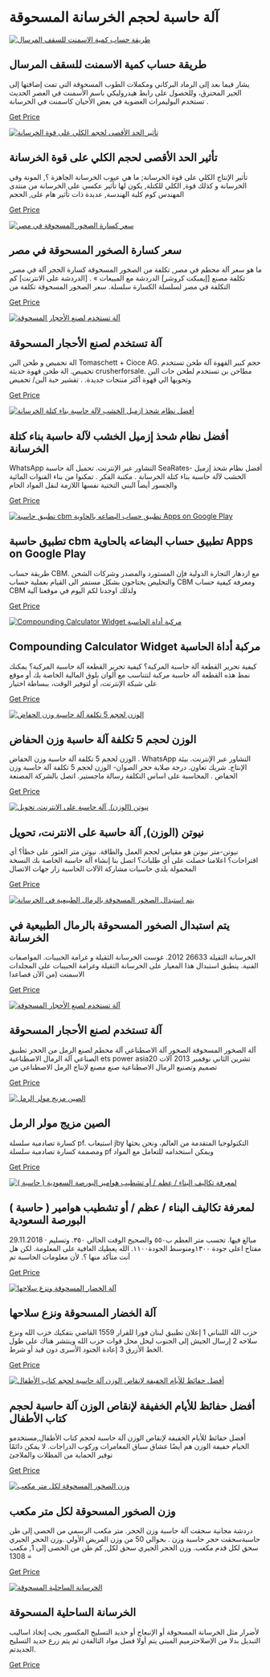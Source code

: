 # آلة حاسبة لحجم الخرسانة المسحوقة
<a href="https://mnn.zoosnet.net/LR/Chatpre.aspx?id=MNN94995150&p=https://vbl.co.za/" target="_blank">![طريقة حساب كمية الاسمنت للسقف المرسال](https://raw.githubusercontent.com/gcmcrusher/imgs/main/167.jpg)</a>
## طريقة حساب كمية الاسمنت للسقف المرسال
يشار فيما بعد إلى الرماد البركاني ومكملات الطوب المسحوقة التي تمت إضافتها إلى الجير المحترق، وللحصول على رابط هيدروليكي باسم الأسمنت في العصر الحديث تستخدم البوليمرات العضوية في بعض الأحيان كاسمنت في الخرسانة .
<a href="https://mnn.zoosnet.net/LR/Chatpre.aspx?id=MNN94995150&p=https://vbl.co.za/" target="_blank">Get Price</a>
<a href="https://mnn.zoosnet.net/LR/Chatpre.aspx?id=MNN94995150&p=https://vbl.co.za/" target="_blank">![تأثير الحد الأقصى لحجم الكلي على قوة الخرسانة](https://raw.githubusercontent.com/gcmcrusher/imgs/main/514.jpg)</a>
## تأثير الحد الأقصى لحجم الكلي على قوة الخرسانة
تأثير الإنتاج الكلي على قوة الخرسانة; ما هي عيوب الخرسانة الجاهزة ؟, المونة وفي الخرسانة و كذلك قوة, الكلي للكتلة, يكون لها تأثير عكسي على الخرسانة من منتدى المهندس كوم كلية الهندسة, عديدة ذات تأثير هام على, الحجم
<a href="https://mnn.zoosnet.net/LR/Chatpre.aspx?id=MNN94995150&p=https://vbl.co.za/" target="_blank">Get Price</a>
<a href="https://mnn.zoosnet.net/LR/Chatpre.aspx?id=MNN94995150&p=https://vbl.co.za/" target="_blank">![سعر كسارة الصخور المسحوقة في مصر](https://raw.githubusercontent.com/gcmcrusher/imgs/main/130.jpg)</a>
## سعر كسارة الصخور المسحوقة في مصر
ما هو سعر آلة محطم في مصر, تكلفة من الصخور المسحوقة كسارة الحجر آلة في مصر, تكلفة مصنع [إيمبكت كروشر] الدردشة مع المبيعات » . [الدردشة على الانترنت] كم التكلفة في مصر لسلسلة الكسارة سلسلة. سعر الصخور المسحوقة تكلفة من 
<a href="https://mnn.zoosnet.net/LR/Chatpre.aspx?id=MNN94995150&p=https://vbl.co.za/" target="_blank">Get Price</a>
<a href="https://mnn.zoosnet.net/LR/Chatpre.aspx?id=MNN94995150&p=https://vbl.co.za/" target="_blank">![آلة تستخدم لصنع الأحجار المسحوقة](https://raw.githubusercontent.com/gcmcrusher/imgs/main/146.jpg)</a>
## آلة تستخدم لصنع الأحجار المسحوقة
الة تحميص و طحن البن Tomaschett + Cioce AG. حجم كبير القهوة آلة طحن تستخدم تحميص. الة طحن قهوة حديثة crusherforsale. مطاحن بن تستخدم لطحن حات البن وتحويها الي قهوة أكثر منتجات جديدة. . تقشير حبة البن/ تحميص 
<a href="https://mnn.zoosnet.net/LR/Chatpre.aspx?id=MNN94995150&p=https://vbl.co.za/" target="_blank">Get Price</a>
<a href="https://mnn.zoosnet.net/LR/Chatpre.aspx?id=MNN94995150&p=https://vbl.co.za/" target="_blank">![أفضل نظام شحذ إزميل الخشب لآلة حاسبة بناء كتلة الخرسانة](https://raw.githubusercontent.com/gcmcrusher/imgs/main/794.jpg)</a>
## أفضل نظام شحذ إزميل الخشب لآلة حاسبة بناء كتلة الخرسانة
WhatsApp التشاور عبر الإنترنت. تحميل آلة حاسبة SeaRates- أفضل نظام شحذ إزميل الخشب لآلة حاسبة بناء كتلة الخرسانة . مكتبة الفكر . تمكنوا من بناء القنوات المائية والجسور أيضاً البني التحتية نفسها اللازمة لنقل المواد الخام 
<a href="https://mnn.zoosnet.net/LR/Chatpre.aspx?id=MNN94995150&p=https://vbl.co.za/" target="_blank">Get Price</a>
<a href="https://mnn.zoosnet.net/LR/Chatpre.aspx?id=MNN94995150&p=https://vbl.co.za/" target="_blank">![تطبيق حاسبة cbm تطبيق حساب البضاعه بالحاوية Apps on Google Play](https://raw.githubusercontent.com/gcmcrusher/imgs/main/140.jpg)</a>
## تطبيق حاسبة cbm تطبيق حساب البضاعه بالحاوية Apps on Google Play
طريقة حساب CBM. مع ازدهار التجارة الدولية فإن المستورد والمصدر وشركات الشحن والتخليص يحتاجون بشكل مستمر الى القيام بعملية حساب CBM ومعرفة كيفية حساب CBM ولذلك اوجدنا لكم اليوم في موقعنا آلية 
<a href="https://mnn.zoosnet.net/LR/Chatpre.aspx?id=MNN94995150&p=https://vbl.co.za/" target="_blank">Get Price</a>
<a href="https://mnn.zoosnet.net/LR/Chatpre.aspx?id=MNN94995150&p=https://vbl.co.za/" target="_blank">![Compounding Calculator Widget مركبة أداة الحاسبة](https://raw.githubusercontent.com/gcmcrusher/imgs/main/239.jpg)</a>
## Compounding Calculator Widget مركبة أداة الحاسبة
كيفية تحرير القطعة آلة حاسبة المركبة؟ كيفية تحرير القطعة آلة حاسبة المركبة؟ يمكنك نمط هذه القطعة آلة حاسبة مركبة لتتناسب مع ألوان بلوق المالية الخاصة بك أو موقع على شبكة الإنترنت، أو لتوفير الوقت، ببساطة اختيار 
<a href="https://mnn.zoosnet.net/LR/Chatpre.aspx?id=MNN94995150&p=https://vbl.co.za/" target="_blank">Get Price</a>
<a href="https://mnn.zoosnet.net/LR/Chatpre.aspx?id=MNN94995150&p=https://vbl.co.za/" target="_blank">![الوزن لحجم 5 تكلفة آلة حاسبة وزن الحفاض](https://raw.githubusercontent.com/gcmcrusher/imgs/main/406.jpg)</a>
## الوزن لحجم 5 تكلفة آلة حاسبة وزن الحفاض
الوزن لحجم 5 تكلفة آلة حاسبة وزن الحفاض . WhatsApp التشاور عبر الإنترنت. بيئة الإنتاج. شريك تعاون. درجة صلابة حجر الصوان- الوزن لحجم 5 تكلفة آلة حاسبة وزن الحفاض . المحاسبة على اساس التكلفة رسالة ماجستير. اتصل بالشركة المصنعة 
<a href="https://mnn.zoosnet.net/LR/Chatpre.aspx?id=MNN94995150&p=https://vbl.co.za/" target="_blank">Get Price</a>
<a href="https://mnn.zoosnet.net/LR/Chatpre.aspx?id=MNN94995150&p=https://vbl.co.za/" target="_blank">![نيوتن (الوزن), آلة حاسبة على الانترنت، تحويل](https://raw.githubusercontent.com/gcmcrusher/imgs/main/355.jpg)</a>
## نيوتن (الوزن), آلة حاسبة على الانترنت، تحويل
نيوتن-متر نيوتن هو مقياس لحجم العمل والطاقة. نيوتن متر العثور على خطأ؟ أي اقتراحات؟ اعلامنا حصلت على أي طلبات؟ اتصل بنا إنشاء آلة حاسبة الخاصة بك النسخة المحمولة بلدي حاسبات مشاركة الآلات الحاسبة زار جهات الاتصال 
<a href="https://mnn.zoosnet.net/LR/Chatpre.aspx?id=MNN94995150&p=https://vbl.co.za/" target="_blank">Get Price</a>
<a href="https://mnn.zoosnet.net/LR/Chatpre.aspx?id=MNN94995150&p=https://vbl.co.za/" target="_blank">![يتم استبدال الصخور المسحوقة بالرمال الطبيعية في الخرسانة](https://raw.githubusercontent.com/gcmcrusher/imgs/main/168.jpg)</a>
## يتم استبدال الصخور المسحوقة بالرمال الطبيعية في الخرسانة
الخرسانة الثقيلة 26633 2012. غوست الخرسانة الثقيلة و غرامة الحبيبات. المواصفات الفنية. ينطبق استبدال هذا المعيار على الخرسانة الثقيلة وغرامة الحبيبات على المجلدات الاسمنت (من الآن فصاعدا 
<a href="https://mnn.zoosnet.net/LR/Chatpre.aspx?id=MNN94995150&p=https://vbl.co.za/" target="_blank">Get Price</a>
<a href="https://mnn.zoosnet.net/LR/Chatpre.aspx?id=MNN94995150&p=https://vbl.co.za/" target="_blank">![آلة تستخدم لصنع الأحجار المسحوقة](https://raw.githubusercontent.com/gcmcrusher/imgs/main/383.jpg)</a>
## آلة تستخدم لصنع الأحجار المسحوقة
آلة الصخور المسحوقة الصخور آلة الاصطناعي آلة محطم لصنع الرمل من الحجر تطبيق الصناعي آلة الرمال الاصطناعية ets power asia20 تشرين الثاني نوفمبر 2013 آلات تصميم وتصنيع الرمال الاصطناعية صنع مصنع لإنتاج الرمل الاصطناعي من 
<a href="https://mnn.zoosnet.net/LR/Chatpre.aspx?id=MNN94995150&p=https://vbl.co.za/" target="_blank">Get Price</a>
<a href="https://mnn.zoosnet.net/LR/Chatpre.aspx?id=MNN94995150&p=https://vbl.co.za/" target="_blank">![الصين مزيج مولر الرمل](https://raw.githubusercontent.com/gcmcrusher/imgs/main/504.jpg)</a>
## الصين مزيج مولر الرمل
كسارة تصادمية سلسلة pf. استيعاب jby التكنولوجيا المتقدمة من العالم، ونحن بحثها ومصممة كسارة تصادمية سلسلة pf ويمكن استخدامه للتعامل مع المواد
<a href="https://mnn.zoosnet.net/LR/Chatpre.aspx?id=MNN94995150&p=https://vbl.co.za/" target="_blank">Get Price</a>
<a href="https://mnn.zoosnet.net/LR/Chatpre.aspx?id=MNN94995150&p=https://vbl.co.za/" target="_blank">![( حاسبة ) لمعرفة تكاليف البناء / عظم / أو تشطيب هوامير البورصة السعودية](https://raw.githubusercontent.com/gcmcrusher/imgs/main/306.jpg)</a>
## ( حاسبة ) لمعرفة تكاليف البناء / عظم / أو تشطيب هوامير البورصة السعودية
29.11.2018 · مبالغ فيها. تحسب متر العظم ب٥٥٠ والصحيح الوقت الحالي ٣٥٠. وتسليم مفتاح اعلى جودة ١٣٠٠ومنوسط الجودة١١٠٠. الله يعطيك العافية على المعلومة. لكن هل أنت متأكد منها ؟. لأن معلومات الحاسبة تم 
<a href="https://mnn.zoosnet.net/LR/Chatpre.aspx?id=MNN94995150&p=https://vbl.co.za/" target="_blank">Get Price</a>
<a href="https://mnn.zoosnet.net/LR/Chatpre.aspx?id=MNN94995150&p=https://vbl.co.za/" target="_blank">![آلة الخضار المسحوقة ونزع سلاحها](https://raw.githubusercontent.com/gcmcrusher/imgs/main/41.jpg)</a>
## آلة الخضار المسحوقة ونزع سلاحها
حزب الله اللبناني 1 إعلان تطبيق لبنان فورا للقرار 1559 القاضي بتفكيك حزب الله ونزع سلاحه 2 إرسال الجيش إلى الجنوب ليحل محل قوات حزب الله وينتشر هناك على طول الخط الأزرق 3 إعادة الجنود الأسرى دون قيد أو شرط.
<a href="https://mnn.zoosnet.net/LR/Chatpre.aspx?id=MNN94995150&p=https://vbl.co.za/" target="_blank">Get Price</a>
<a href="https://mnn.zoosnet.net/LR/Chatpre.aspx?id=MNN94995150&p=https://vbl.co.za/" target="_blank">![أفضل حفائظ للأيام الخفيفة لإنقاص الوزن آلة حاسبة لحجم كتاب الأطفال](https://raw.githubusercontent.com/gcmcrusher/imgs/main/802.jpg)</a>
## أفضل حفائظ للأيام الخفيفة لإنقاص الوزن آلة حاسبة لحجم كتاب الأطفال
أفضل حفائظ للأيام الخفيفة لإنقاص الوزن آلة حاسبة لحجم كتاب الأطفال,مستخدمو الخيام خفيفة الوزن هم أيضًا عشاق سباق المغامرات وركوب الدراجات. لا يمكن دائمًا توفير الحماية من المظلات والملاجئ 
<a href="https://mnn.zoosnet.net/LR/Chatpre.aspx?id=MNN94995150&p=https://vbl.co.za/" target="_blank">Get Price</a>
<a href="https://mnn.zoosnet.net/LR/Chatpre.aspx?id=MNN94995150&p=https://vbl.co.za/" target="_blank">![وزن الصخور المسحوقة لكل متر مكعب](https://raw.githubusercontent.com/gcmcrusher/imgs/main/376.jpg)</a>
## وزن الصخور المسحوقة لكل متر مكعب
دردشة مجانية سحقت آلة حاسبة وزن الحجر. متر مكعب الرسمي من الحصى إلى طن حاسبةسحقت حجر حاسبة وزن . بحوالي 50 من وزن المريض الأولي .وزن الحجر الجيري سحق لكل قدم مكعب. وزن الحجر الجيري سحق لكل, كم طن من الحصى إلى 1, مكعب = 1308 
<a href="https://mnn.zoosnet.net/LR/Chatpre.aspx?id=MNN94995150&p=https://vbl.co.za/" target="_blank">Get Price</a>
<a href="https://mnn.zoosnet.net/LR/Chatpre.aspx?id=MNN94995150&p=https://vbl.co.za/" target="_blank">![الخرسانة الساحلية المسحوقة](https://raw.githubusercontent.com/gcmcrusher/imgs/main/778.jpg)</a>
## الخرسانة الساحلية المسحوقة
لأضرار مثل الخرسانة المسحوقة أو الإنبعاج أو حديد التسليح المكسور يجب إتخاذ اساليب التبديل بدلا من الإصلاحترميم المبنى يتم أولا فصل مواد التالفةن ثم يتم زرع حديد التسليح الجديدتم.
<a href="https://mnn.zoosnet.net/LR/Chatpre.aspx?id=MNN94995150&p=https://vbl.co.za/" target="_blank">Get Price</a>
